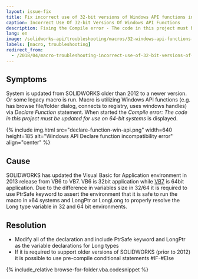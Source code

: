 ```yaml
---
layout: issue-fix
title: Fix incorrect use of 32-bit versions of Windows API functions in SOLIDWORKS macros
caption: Incorrect Use Of 32-bit Versions Of Windows API Functions
description: Fixing the Compile error - The code in this project must be updated for use on 64-bit systems when macro is utilizing Windows API functions
lang: en
image: /solidworks-api/troubleshooting/macros/32-windows-api-functions-incorrect-use/declare-function-win-api.png
labels: [macro, troubleshooting]
redirect_from:
  - /2018/04/macro-troubleshooting-incorrect-use-of-32-bit-versions-of-win-api.html
---
```

## Symptoms

System is updated from SOLIDWORKS older than 2012 to a newer version.
Or some legacy macro is run.
Macro is utilizing Windows API functions (e.g. has browse file/folder dialog, connects to registry, uses windows handles) via *Declare Function* statement.
When started the *Compile error: The code in this project must be updated for use on 64-bit systems* is displayed.

{% include img.html src="declare-function-win-api.png" width=640 height=185 alt="Windows API Declare function incompatibility error" align="center" %}

## Cause

SOLIDWORKS has updated the Visual Basic for Application environment in 2013 release from VB6 to VB7.
VB6 is 32bit application while [VB7](https://msdn.microsoft.com/en-us/vba/language-reference-vba/articles/64-bit-visual-basic-for-applications-overview) is 64bit application.
Due to the difference in variables size in 32/64 it is required to use PtrSafe keyword to assert the environment that it is safe to run the macro in x64 systems and LongPtr or LongLong to properly resolve the Long type variable in 32 and 64 bit environments.

## Resolution

* Modify all of the declaration and include PtrSafe keyword and LongPtr as the variable declarations for Long types
* If it is required to support older versions of SOLIDWORKS (prior to 2012) it is possible to use pre-compile conditional statements #IF-#Else

{% include_relative browse-for-folder.vba.codesnippet %}
